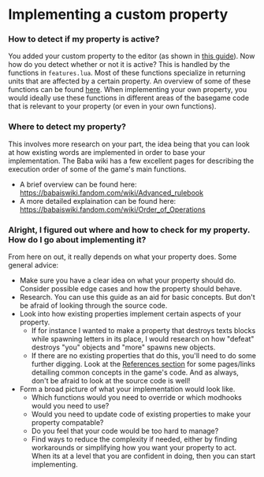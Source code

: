 # Implementing a custom property
### How to detect if my property is active?
You added your custom property to the editor (as shown in [this guide](custom_word_start.md)). Now how do you detect whether or not it is active? This is handled by the functions in `features.lua`. Most of these functions specialize in returning units that are affected by a certain property. An overview of some of these functions can be found [here](../references/rules.md#featureslua-functions). When implementing your own property, you would ideally use these functions in different areas of the basegame code that is relevant to your property (or even in your own functions).

### Where to detect my property?
This involves more research on your part, the idea being that you can look at how existing words are implemented in order to base your implementation. The Baba wiki has a few excellent pages for describing the execution order of some of the game's main functions.
- A brief overview can be found here: https://babaiswiki.fandom.com/wiki/Advanced_rulebook
- A more detailed explaination can be found here: https://babaiswiki.fandom.com/wiki/Order_of_Operations


### Alright, I figured out where and how to check for my property. How do I go about implementing it?
From here on out, it really depends on what your property does. Some general advice:
- Make sure you have a clear idea on what your property should do. Consider possible edge cases and how the property should behave.
- Research. You can use this guide as an aid for basic concepts. But don't be afraid of looking through the source code. 
- Look into how existing properties implement certain aspects of your property. 
    - If for instance I wanted to make a property that destroys texts blocks while spawning letters in its place, I would research on how "defeat" destroys "you" objects and "more" spawns new objects.
    - If there are no existing properties that do this, you'll need to do some further digging. Look at the [References section](../readme.md) for some pages/links detailing common concepts in the game's code. And as always, don't be afraid to look at the source code is well!
- Form a broad picture of what your implementation would look like. 
  - Which functions would you need to override or which modhooks would you need to use? 
  - Would you need to update code of existing properties to make your property compatable?
  - Do you feel that your code would be too hard to manage? 
  - Find ways to reduce the complexity if needed, either by finding workarounds or simplifying how you want your property to act. When its at a level that you are confident in doing, then you can start implementing.






